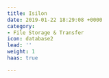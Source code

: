 ```yaml
---
title: Isilon
date: 2019-01-22 18:29:08 +0000
category:
- File Storage & Transfer
icon: database2
lead: ''
weight: 1
haas: true

---
```

